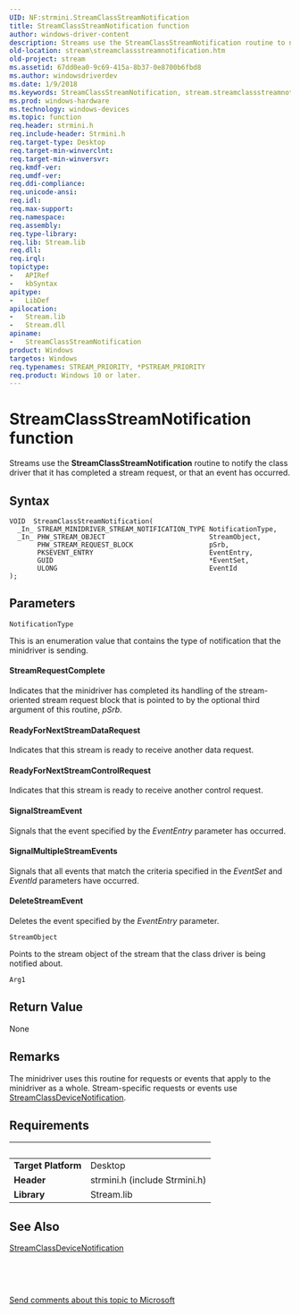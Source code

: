 ```yaml
---
UID: NF:strmini.StreamClassStreamNotification
title: StreamClassStreamNotification function
author: windows-driver-content
description: Streams use the StreamClassStreamNotification routine to notify the class driver that it has completed a stream request, or that an event has occurred.
old-location: stream\streamclassstreamnotification.htm
old-project: stream
ms.assetid: 67dd0ea0-9c69-415a-8b37-0e8700b6fbd8
ms.author: windowsdriverdev
ms.date: 1/9/2018
ms.keywords: StreamClassStreamNotification, stream.streamclassstreamnotification, strclass-routines_22bc1b48-b75e-4dce-9aae-16e16b1ca1f9.xml, strmini/StreamClassStreamNotification, StreamClassStreamNotification routine [Streaming Media Devices]
ms.prod: windows-hardware
ms.technology: windows-devices
ms.topic: function
req.header: strmini.h
req.include-header: Strmini.h
req.target-type: Desktop
req.target-min-winverclnt: 
req.target-min-winversvr: 
req.kmdf-ver: 
req.umdf-ver: 
req.ddi-compliance: 
req.unicode-ansi: 
req.idl: 
req.max-support: 
req.namespace: 
req.assembly: 
req.type-library: 
req.lib: Stream.lib
req.dll: 
req.irql: 
topictype:
-	APIRef
-	kbSyntax
apitype:
-	LibDef
apilocation:
-	Stream.lib
-	Stream.dll
apiname:
-	StreamClassStreamNotification
product: Windows
targetos: Windows
req.typenames: STREAM_PRIORITY, *PSTREAM_PRIORITY
req.product: Windows 10 or later.
---
```



# StreamClassStreamNotification function
Streams use the <b>StreamClassStreamNotification</b> routine to notify the class driver that it has completed a stream request, or that an event has occurred.

## Syntax

````
VOID  StreamClassStreamNotification(
  _In_ STREAM_MINIDRIVER_STREAM_NOTIFICATION_TYPE NotificationType,
  _In_ PHW_STREAM_OBJECT                          StreamObject,
       PHW_STREAM_REQUEST_BLOCK                   pSrb,
       PKSEVENT_ENTRY                             EventEntry,
       GUID                                       *EventSet,
       ULONG                                      EventId
);
````

## Parameters

`NotificationType`

This is an enumeration value that contains the type of notification that the minidriver is sending.





#### StreamRequestComplete

Indicates that the minidriver has completed its handling of the stream-oriented stream request block that is pointed to by the optional third argument of this routine, <i>pSrb</i>.



#### ReadyForNextStreamDataRequest

Indicates that this stream is ready to receive another data request. 



#### ReadyForNextStreamControlRequest

Indicates that this stream is ready to receive another control request. 



#### SignalStreamEvent

Signals that the event specified by the <i>EventEntry</i> parameter has occurred.



#### SignalMultipleStreamEvents

Signals that all events that match the criteria specified in the <i>EventSet</i> and <i>EventId</i> parameters have occurred.



#### DeleteStreamEvent

Deletes the event specified by the <i>EventEntry</i> parameter.

`StreamObject`

Points to the stream object of the stream that the class driver is being notified about.

`Arg1`




## Return Value

None

## Remarks

The minidriver uses this routine for requests or events that apply to the minidriver as a whole. Stream-specific requests or events use <a href="..\strmini\nf-strmini-streamclassdevicenotification.md">StreamClassDeviceNotification</a>.

## Requirements
| &nbsp; | &nbsp; |
| ---- |:---- |
| **Target Platform** | Desktop |
| **Header** | strmini.h (include Strmini.h) |
| **Library** | Stream.lib |

## See Also

<a href="..\strmini\nf-strmini-streamclassdevicenotification.md">StreamClassDeviceNotification</a>



 

 

<a href="mailto:wsddocfb@microsoft.com?subject=Documentation%20feedback [stream\stream]:%20StreamClassStreamNotification routine%20 RELEASE:%20(1/9/2018)&amp;body=%0A%0APRIVACY STATEMENT%0A%0AWe use your feedback to improve the documentation. We don't use your email address for any other purpose, and we'll remove your email address from our system after the issue that you're reporting is fixed. While we're working to fix this issue, we might send you an email message to ask for more info. Later, we might also send you an email message to let you know that we've addressed your feedback.%0A%0AFor more info about Microsoft's privacy policy, see http://privacy.microsoft.com/en-us/default.aspx." title="Send comments about this topic to Microsoft">Send comments about this topic to Microsoft</a>